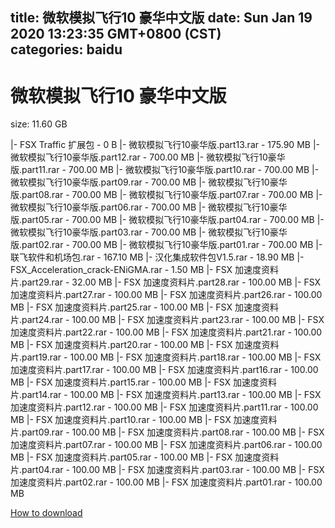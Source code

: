 
title: 微软模拟飞行10 豪华中文版
date: Sun Jan 19 2020 13:23:35 GMT+0800 (CST)    
categories: baidu
---

# 微软模拟飞行10 豪华中文版
size: 11.60 GB
 
 
|- FSX Traffic 扩展包 - 0 B
|- 微软模拟飞行10豪华版.part13.rar - 175.90 MB
|- 微软模拟飞行10豪华版.part12.rar - 700.00 MB
|- 微软模拟飞行10豪华版.part11.rar - 700.00 MB
|- 微软模拟飞行10豪华版.part10.rar - 700.00 MB
|- 微软模拟飞行10豪华版.part09.rar - 700.00 MB
|- 微软模拟飞行10豪华版.part08.rar - 700.00 MB
|- 微软模拟飞行10豪华版.part07.rar - 700.00 MB
|- 微软模拟飞行10豪华版.part06.rar - 700.00 MB
|- 微软模拟飞行10豪华版.part05.rar - 700.00 MB
|- 微软模拟飞行10豪华版.part04.rar - 700.00 MB
|- 微软模拟飞行10豪华版.part03.rar - 700.00 MB
|- 微软模拟飞行10豪华版.part02.rar - 700.00 MB
|- 微软模拟飞行10豪华版.part01.rar - 700.00 MB
|- 联飞软件和机场包.rar - 167.10 MB
|- 汉化集成软件包V1.5.rar - 18.90 MB
|- FSX_Acceleration_crack-ENiGMA.rar - 1.50 MB
|- FSX 加速度资料片.part29.rar - 32.00 MB
|- FSX 加速度资料片.part28.rar - 100.00 MB
|- FSX 加速度资料片.part27.rar - 100.00 MB
|- FSX 加速度资料片.part26.rar - 100.00 MB
|- FSX 加速度资料片.part25.rar - 100.00 MB
|- FSX 加速度资料片.part24.rar - 100.00 MB
|- FSX 加速度资料片.part23.rar - 100.00 MB
|- FSX 加速度资料片.part22.rar - 100.00 MB
|- FSX 加速度资料片.part21.rar - 100.00 MB
|- FSX 加速度资料片.part20.rar - 100.00 MB
|- FSX 加速度资料片.part19.rar - 100.00 MB
|- FSX 加速度资料片.part18.rar - 100.00 MB
|- FSX 加速度资料片.part17.rar - 100.00 MB
|- FSX 加速度资料片.part16.rar - 100.00 MB
|- FSX 加速度资料片.part15.rar - 100.00 MB
|- FSX 加速度资料片.part14.rar - 100.00 MB
|- FSX 加速度资料片.part13.rar - 100.00 MB
|- FSX 加速度资料片.part12.rar - 100.00 MB
|- FSX 加速度资料片.part11.rar - 100.00 MB
|- FSX 加速度资料片.part10.rar - 100.00 MB
|- FSX 加速度资料片.part09.rar - 100.00 MB
|- FSX 加速度资料片.part08.rar - 100.00 MB
|- FSX 加速度资料片.part07.rar - 100.00 MB
|- FSX 加速度资料片.part06.rar - 100.00 MB
|- FSX 加速度资料片.part05.rar - 100.00 MB
|- FSX 加速度资料片.part04.rar - 100.00 MB
|- FSX 加速度资料片.part03.rar - 100.00 MB
|- FSX 加速度资料片.part02.rar - 100.00 MB
|- FSX 加速度资料片.part01.rar - 100.00 MB

[How to download](https://bpcam.bemobtrk.com/go/2ceec3aa-1ca2-46d6-b9ff-aaa5c184517c?jno=499)